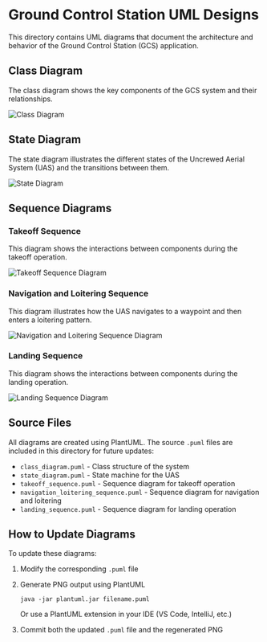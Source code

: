 # Ground Control Station UML Designs

This directory contains UML diagrams that document the architecture and behavior of the Ground Control Station (GCS) application.

## Class Diagram

The class diagram shows the key components of the GCS system and their relationships.

![Class Diagram](./class_diagram.png)

## State Diagram

The state diagram illustrates the different states of the Uncrewed Aerial System (UAS) and the transitions between them.

![State Diagram](./state_diagram.png)

## Sequence Diagrams

### Takeoff Sequence

This diagram shows the interactions between components during the takeoff operation.

![Takeoff Sequence Diagram](./takeoff_sequence_diagram.png)

### Navigation and Loitering Sequence

This diagram illustrates how the UAS navigates to a waypoint and then enters a loitering pattern.

![Navigation and Loitering Sequence Diagram](./navi_and_loitering_sequence_diagram.png)

### Landing Sequence

This diagram shows the interactions between components during the landing operation.

![Landing Sequence Diagram](./landing_sequence_diagram.png)

## Source Files

All diagrams are created using PlantUML. The source `.puml` files are included in this directory for future updates:

- `class_diagram.puml` - Class structure of the system
- `state_diagram.puml` - State machine for the UAS
- `takeoff_sequence.puml` - Sequence diagram for takeoff operation
- `navigation_loitering_sequence.puml` - Sequence diagram for navigation and loitering
- `landing_sequence.puml` - Sequence diagram for landing operation

## How to Update Diagrams

To update these diagrams:

1. Modify the corresponding `.puml` file
2. Generate PNG output using PlantUML
   ```
   java -jar plantuml.jar filename.puml
   ```
   
   Or use a PlantUML extension in your IDE (VS Code, IntelliJ, etc.)

3. Commit both the updated `.puml` file and the regenerated PNG